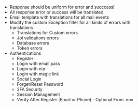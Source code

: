 - Response should be uniform for error and succcess!
- All response error or success will be translated
- Email template with translations for all mail events
- Modify the custom Exception filter for all kinds of errors with translations
    - Translations for Custom errors
    - Joi validations errors
    - Database errors
    - Token errors
- Authentications
    - Register
    - Login with email pass
    - Login with otp
    - Login with magic link
    - Social Login
    - Forget/Reset Password
    - 2FA Security
    - Session Management
    - Verify After Register (Email or Phone) - Optional From .env
